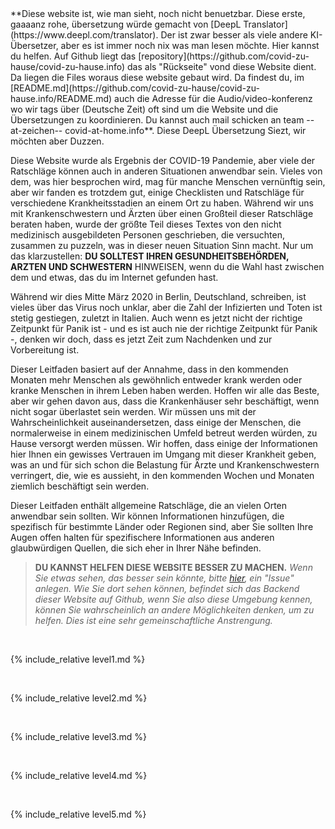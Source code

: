 <DIV class="redbox">**Diese website ist, wie man sieht, noch nicht benuetzbar. Diese erste, gaaaanz rohe, übersetzung würde gemacht von [DeepL Translator](https://www.deepl.com/translator). Der ist zwar besser als viele andere KI-Übersetzer, aber es ist immer noch nix was man lesen möchte. Hier kannst du helfen. Auf Github liegt das [repository](https://github.com/covid-zu-hause/covid-zu-hause.info) das als "Rückseite" vond diese Website dient. Da liegen die Files woraus diese website gebaut wird. Da findest du, im [README.md](https://github.com/covid-zu-hause/covid-zu-hause.info/README.md) auch die Adresse für die Audio/video-konferenz wo wir tags über (Deutsche Zeit) oft sind um die Website und die Übersetzungen zu koordinieren. Du kannst auch mail schicken an team --at-zeichen-- covid-at-home.info**. Diese DeepL Übersetzung Siezt, wir möchten aber Duzzen.</DIV>

Diese Website wurde als Ergebnis der COVID-19 Pandemie, aber viele der Ratschläge können auch in anderen Situationen anwendbar sein. Vieles von dem, was hier besprochen wird, mag für manche Menschen vernünftig sein, aber wir fanden es trotzdem gut, einige Checklisten und Ratschläge für verschiedene Krankheitsstadien an einem Ort zu haben. Während wir uns mit Krankenschwestern und Ärzten über einen Großteil dieser Ratschläge beraten haben, wurde der größte Teil dieses Textes von den nicht medizinisch ausgebildeten Personen geschrieben, die versuchten, zusammen zu puzzeln, was in dieser neuen Situation Sinn macht. Nur um das klarzustellen: **DU SOLLTEST IHREN GESUNDHEITSBEHÖRDEN, ARZTEN UND SCHWESTERN** HINWEISEN, wenn du die Wahl hast zwischen dem und etwas, das du im Internet gefunden hast.

Während wir dies Mitte März 2020 in Berlin, Deutschland, schreiben, ist vieles über das Virus noch unklar, aber die Zahl der Infizierten und Toten ist stetig gestiegen, zuletzt in Italien. Auch wenn es jetzt nicht der richtige Zeitpunkt für Panik ist - und es ist auch nie der richtige Zeitpunkt für Panik -, denken wir doch, dass es jetzt Zeit zum Nachdenken und zur Vorbereitung ist.

Dieser Leitfaden basiert auf der Annahme, dass in den kommenden Monaten mehr Menschen als gewöhnlich entweder krank werden oder kranke Menschen in ihrem Leben haben werden. Hoffen wir alle das Beste, aber wir gehen davon aus, dass die Krankenhäuser sehr beschäftigt, wenn nicht sogar überlastet sein werden. Wir müssen uns mit der Wahrscheinlichkeit auseinandersetzen, dass einige der Menschen, die normalerweise in einem medizinischen Umfeld betreut werden würden, zu Hause versorgt werden müssen. Wir hoffen, dass einige der Informationen hier Ihnen ein gewisses Vertrauen im Umgang mit dieser Krankheit geben, was an und für sich schon die Belastung für Ärzte und Krankenschwestern verringert, die, wie es aussieht, in den kommenden Wochen und Monaten ziemlich beschäftigt sein werden.

Dieser Leitfaden enthält allgemeine Ratschläge, die an vielen Orten anwendbar sein sollten. Wir können Informationen hinzufügen, die spezifisch für bestimmte Länder oder Regionen sind, aber Sie sollten Ihre Augen offen halten für spezifischere Informationen aus anderen glaubwürdigen Quellen, die sich eher in Ihrer Nähe befinden.

> **DU KANNST HELFEN DIESE WEBSITE BESSER ZU MACHEN.** *Wenn Sie etwas sehen, das besser sein könnte, bitte [hier](https://github.com/covid-zu-hause/covid-zu-hause.github.io/issues/new), ein "Issue" anlegen. Wie Sie dort sehen können, befindet sich das Backend dieser Website auf Github, wenn Sie also diese Umgebung kennen, können Sie wahrscheinlich an andere Möglichkeiten denken, um zu helfen. Dies ist eine sehr gemeinschaftliche Anstrengung.*

&nbsp; 

{% include_relative level1.md %}

&nbsp; 

{% include_relative level2.md %}

&nbsp; 
 
{% include_relative level3.md %}
            
&nbsp; 
 
{% include_relative level4.md %}
        
&nbsp; 
 
{% include_relative level5.md %}
